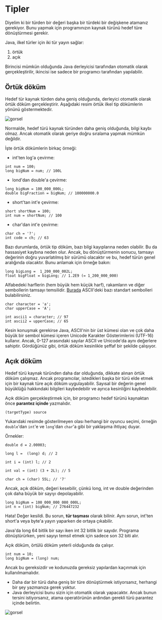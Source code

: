 # Tipler

Diyelim ki bir türden bir değeri başka bir türdeki bir değişkene atamanız gerekiyor. 
Bunu yapmak için programınızın kaynak türünü hedef türe dönüştürmesi gerekir. 

Java, ilkel türler için iki tür yayın sağlar: 
1. örtük
2. açık 

Birincisi mümkün olduğunda Java derleyicisi tarafından otomatik olarak gerçekleştirilir, ikincisi ise sadece bir programcı tarafından yapılabilir.

## Örtük döküm

Hedef tür kaynak türden daha geniş olduğunda, derleyici otomatik olarak örtük döküm gerçekleştirir. 
Aşağıdaki resim örtük ilkel tip dökümlerin yönünü göstermektedir.

![gorsel](https://ucarecdn.com/c00fb67e-ba08-44a2-ad8b-0ffbdfe8d642/)

Normalde, hedef türü kaynak türünden daha geniş olduğunda, bilgi kaybı olmaz. 
Ancak otomatik olarak geriye doğru sıralama yapmak mümkün değildir.

İşte örtük dökümlerin birkaç örneği:

- int'ten log'a çevirme:
```
int num = 100;
long bigNum = num; // 100L
```
- lond'dan double'a çevirme:
```
long bigNum = 100_000_000L;
double bigFraction = bigNum; // 100000000.0
```
- short'tan int'e çevirme:
```
short shortNum = 100;
int num = shortNum; // 100
```
- char'dan int'e çevirme:
```
char ch = '?';
int code = ch; // 63
```
Bazı durumlarda, örtük tip döküm, bazı bilgi kayıplarına neden olabilir. Bu da hassasiyet kaybına neden olur. 
Ancak, bu dönüştürmenin sonucu, tamsayı değerinin doğru yuvarlatılmış bir sürümü olacaktır ve bu, hedef türün genel aralığında olacaktır. 
Bunu anlamak için örneğe bakın:
```
long bigLong =  1_200_000_002L;
float bigFloat = bigLong; // 1.2E9 (= 1_200_000_000)
```
Alfabedeki harflerin (hem büyük hem küçük harf), rakamların ve diğer sembollerin tamsayı temsilidir. [Burada](https://ascii.cl/) ASCII'deki bazı standart 
sembolleri bulabilirsiniz.
```
char character = 'a';
char upperCase = 'A';

int ascii1 = character; // 97
int ascii2 = upperCase; // 65
```
Kesin konuşmak gerekirse Java, ASCII'nin bir üst kümesi olan ve çok daha büyük bir sembol kümesi içeren Unicode Karakter Gösterimlerini (UTF-16) kullanır. 
Ancak, 0-127 arasındaki sayılar ASCII ve Unicode'da aynı değerlere sahiptir.
Gördüğünüz gibi, örtük döküm kesinlikle şeffaf bir şekilde çalışıyor.

## Açık döküm

Hedef türü kaynak türünden daha dar olduğunda, dikkate alınan örtük döküm çalışmaz. 
Ancak programcılar, istedikleri başka bir türü elde etmek için bir kaynak türe açık döküm uygulayabilir. 
Sayısal bir değerin genel büyüklüğü hakkındaki bilgileri kaybedebilir ve ayrıca kesinliğini kaybedebilir.

Açık döküm gerçekleştirmek için, bir programcı hedef türünü kaynaktan önce **parantez içinde** yazmalıdır.
```
(targetType) source
```
Yukarıdaki resimde gösterilmeyen olası herhangi bir oyuncu seçimi, 
örneğin ```double```'dan ```int```'e ve ```long```'dan ```char```'a gibi bir yaklaşıma ihtiyaç duyar.

Örnekler:
```
double d = 2.00003;

long l =  (long) d; // 2

int i = (int) l; // 2 

int val = (int) (3 + 2L); // 5

char ch = (char) 55L; // '7'
```
Ancak, açık döküm, değeri kesebilir, çünkü long, int ve double değerinden çok daha büyük bir sayıyı depolayabilir.
```
long bigNum = 100_000_000_000_000L;
int n = (int) bigNum; // 276447232
```
Hata! Değer kesildi. Bu sorun, **tür taşması** olarak bilinir. Aynı sorun, int'ten short'a veya byte'a yayın yaparken de ortaya çıkabilir. 

Java'da long 64 bitlik bir sayı iken int 32 bitlik bir sayıdır. Programa dönüştürürken, yeni sayıyı temsil etmek için sadece son 32 biti alır. 

Açık döküm, örtülü döküm yeterli olduğunda da çalışır.
```
int num = 10;
long bigNum = (long) num;
```
Ancak bu gereksizdir ve kodunuzda gereksiz yapılardan kaçınmak için kullanılmamalıdır.

- Daha dar bir türü daha geniş bir türe dönüştürmek istiyorsanız, herhangi bir şey yazmanıza gerek yoktur.
- Java derleyicisi bunu sizin için otomatik olarak yapacaktır. Ancak bunun tersini istiyorsanız, atama operatörünün ardından gerekli türü parantez içinde belirtin.

![gorsel](https://i.stack.imgur.com/ocP9t.png)
